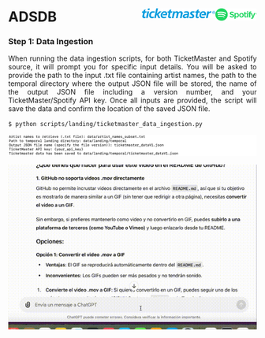 # ADSDB <a href="https://github.com/evamartin1240/ADSDB"><img src="others/spotify.png" align="right" height="25" /></a> <a href="https://github.com/evamartin1240/ADSDB"><img src="others/ticketmaster.png" align="right" height="20" /></a>

### Step 1: Data Ingestion

<div style="text-align: justify;">
When running the data ingestion scripts, for both TicketMaster and Spotify source, it will prompt you for specific input details. You will be asked to provide the path to the input .txt file containing artist names, the path to the temporal directory where the output JSON file will be stored, the name of the output JSON file including a version number, and your TicketMaster/Spotify API key. Once all inputs are provided, the script will save the data and confirm the location of the saved JSON file.
</div>

```bash
$ python scripts/landing/ticketmaster_data_ingestion.py
```

![Description of the image](others/ticket_ingestion.png)

<img src="others/salida.gif">

